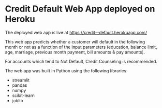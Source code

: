 # Credit Default Web App deployed on Heroku

The deployed web app is live at https://credit--default.herokuapp.com/

This web app predicts whether a customer will default in the following month or not as a function of the input parameters (education, balance limit, age, marriage, previous month payment, bill amounts & pay amounts).

For accounts which tend to Not Default, Credit Counseling is recommended.

The web app was built in Python using the following libraries:
* streamlit
* pandas
* numpy
* scikit-learn
* joblib
